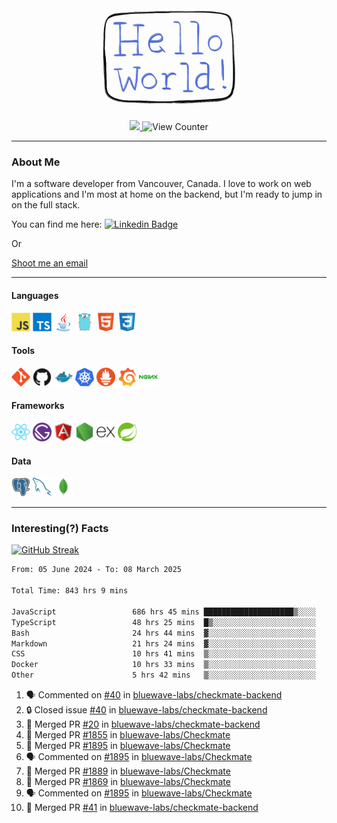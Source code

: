 <div align="center">
    <img src="./img/hello_world.webp" height="200px" width="">
    <div>
        <a href="https://www.linkedin.com/in/ajhollid">
            <img src="https://img.shields.io/badge/LinkedIn-blue"/>
        </a>
        <img src="https://komarev.com/ghpvc/?username=ajhollid&color=yellow" alt="View Counter">
    </div>
</div>

---

### About Me

I'm a software developer from Vancouver, Canada. I love to work on web applications and I'm most at home on the backend, but I'm ready to jump in on the full stack.

You can find me here: [![Linkedin Badge](https://img.shields.io/badge/-ajhollid-blue?style=flat&logo=Linkedin&logoColor=white)](https://www.linkedin.com/in/ajhollid)

Or

[Shoot me an email](mailto:ajhollid@gmail.com)

---

#### Languages

<div>
    <img src="./img/devicons/javascript-original.svg" width=30 height=30 alt="JavaScript">
    <img src="/img/devicons/typescript-original.svg" width=30 height=30 alt="TypeScript">
    <img src="./img/devicons/java-original.svg" width=30 height=30 alt="Java">
    <img src="./img/devicons/go-original.svg" width=30 height=30 alt="Golang">
    <img src="./img/devicons/html5-original.svg" width=30 height=30 alt="HTML 5">
    <img src="./img/devicons/css3-original.svg" width=30 height=30 alt="CSS 3">
</div>

#### Tools

<div>
    <img src="./img/devicons/git-original.svg" width=30 height=30 alt="Git">
    <img src="./img/devicons/github-original.svg" width=30 height=30 alt="Github">
    <img src="./img/devicons/docker-original.svg" width=30 
    height=30 alt="Docker">
    <img src="./img/devicons/kubernetes-original.svg" width=30 height=30 alt="K8">
    <img src="./img/devicons/prometheus-original.svg" width=30 height=30 alt="Prometheus">
    <img src="./img/devicons/grafana-original.svg" width=30 height=30 alt="Grafana">
    <img src="./img/devicons/nginx-original.svg" width=30 height=30 alt="Nginx">
</div>

#### Frameworks

<div>
    <img src="./img/devicons/react-original.svg" width=30 height=30 alt="React">
    <img src="./img/devicons/gatsby-original.svg" width=30 height=30 alt="Gatsby">
    <img src="./img/devicons/angularjs-original.svg" width=30 height=30 alt="AngularJS">
    <img src="./img/devicons/nodejs-original.svg" width=30 height=30 alt="NodeJS">
    <img src="./img/devicons/express-original.svg" width=30 height=30 alt="Express">
    <img src="./img/devicons/spring-original.svg" width=30 height=30 alt="Spring">
</div>

#### Data

<div>
    <img src="./img/devicons/postgresql-original.svg" width=30 height=30 alt="Postgresql">
    <img src="./img/devicons/mysql-original.svg" width=30 height=30 alt="Mysql">
    <img src="./img/devicons/mongodb-original.svg" width=30 height=30 alt="MongoDB">
</div>

---

### Interesting(?) Facts

[![GitHub Streak](http://github-readme-streak-stats.herokuapp.com?user=ajhollid)](https://git.io/streak-stats)

 <!--START_SECTION:waka-->

```txt
From: 05 June 2024 - To: 08 March 2025

Total Time: 843 hrs 9 mins

JavaScript                 686 hrs 45 mins ████████████████████▒░░░░   80.90 %
TypeScript                 48 hrs 25 mins  █▒░░░░░░░░░░░░░░░░░░░░░░░   05.70 %
Bash                       24 hrs 44 mins  ▓░░░░░░░░░░░░░░░░░░░░░░░░   02.92 %
Markdown                   21 hrs 24 mins  ▓░░░░░░░░░░░░░░░░░░░░░░░░   02.52 %
CSS                        10 hrs 41 mins  ▒░░░░░░░░░░░░░░░░░░░░░░░░   01.26 %
Docker                     10 hrs 33 mins  ▒░░░░░░░░░░░░░░░░░░░░░░░░   01.24 %
Other                      5 hrs 42 mins   ▒░░░░░░░░░░░░░░░░░░░░░░░░   00.67 %
```

<!--END_SECTION:waka-->


<!--START_SECTION:activity-->
1. 🗣 Commented on [#40](https://github.com/bluewave-labs/checkmate-backend/issues/40#issuecomment-2711348277) in [bluewave-labs/checkmate-backend](https://github.com/bluewave-labs/checkmate-backend)
2. 🔒 Closed issue [#40](https://github.com/bluewave-labs/checkmate-backend/issues/40) in [bluewave-labs/checkmate-backend](https://github.com/bluewave-labs/checkmate-backend)
3. 🎉 Merged PR [#20](https://github.com/bluewave-labs/checkmate-backend/pull/20) in [bluewave-labs/checkmate-backend](https://github.com/bluewave-labs/checkmate-backend)
4. 🎉 Merged PR [#1855](https://github.com/bluewave-labs/Checkmate/pull/1855) in [bluewave-labs/Checkmate](https://github.com/bluewave-labs/Checkmate)
5. 🎉 Merged PR [#1895](https://github.com/bluewave-labs/Checkmate/pull/1895) in [bluewave-labs/Checkmate](https://github.com/bluewave-labs/Checkmate)
6. 🗣 Commented on [#1895](https://github.com/bluewave-labs/Checkmate/pull/1895#issuecomment-2711299259) in [bluewave-labs/Checkmate](https://github.com/bluewave-labs/Checkmate)
7. 🎉 Merged PR [#1889](https://github.com/bluewave-labs/Checkmate/pull/1889) in [bluewave-labs/Checkmate](https://github.com/bluewave-labs/Checkmate)
8. 🎉 Merged PR [#1869](https://github.com/bluewave-labs/Checkmate/pull/1869) in [bluewave-labs/Checkmate](https://github.com/bluewave-labs/Checkmate)
9. 🗣 Commented on [#1895](https://github.com/bluewave-labs/Checkmate/pull/1895#issuecomment-2709081194) in [bluewave-labs/Checkmate](https://github.com/bluewave-labs/Checkmate)
10. 🎉 Merged PR [#41](https://github.com/bluewave-labs/checkmate-backend/pull/41) in [bluewave-labs/checkmate-backend](https://github.com/bluewave-labs/checkmate-backend)
<!--END_SECTION:activity-->
